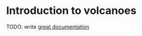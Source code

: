 # Introduction to volcanoes

TODO: write [great documentation](http://jacobian.org/writing/what-to-write/)
